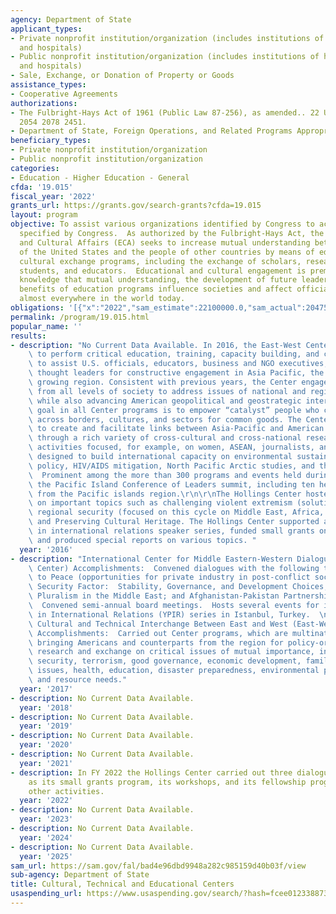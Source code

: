 ```yaml
---
agency: Department of State
applicant_types:
- Private nonprofit institution/organization (includes institutions of higher education
  and hospitals)
- Public nonprofit institution/organization (includes institutions of higher education
  and hospitals)
- Sale, Exchange, or Donation of Property or Goods
assistance_types:
- Cooperative Agreements
authorizations:
- The Fulbright-Hays Act of 1961 (Public Law 87-256), as amended.. 22 U.S.C. &sect;
  2054 2078 2451.
- Department of State, Foreign Operations, and Related Programs Appropriations Act.
beneficiary_types:
- Private nonprofit institution/organization
- Public nonprofit institution/organization
categories:
- Education - Higher Education - General
cfda: '19.015'
fiscal_year: '2022'
grants_url: https://grants.gov/search-grants?cfda=19.015
layout: program
objective: To assist various organizations identified by Congress to achieve objectives
  specified by Congress.  As authorized by the Fulbright-Hays Act, the Bureau of Educational
  and Cultural Affairs (ECA) seeks to increase mutual understanding between the people
  of the United States and the people of other countries by means of educational and
  cultural exchange programs, including the exchange of scholars, researchers, professionals,
  students, and educators.  Educational and cultural engagement is premised on the
  knowledge that mutual understanding, the development of future leaders, and the
  benefits of education programs influence societies and affect official decision-making
  almost everywhere in the world today.
obligations: '[{"x":"2022","sam_estimate":22100000.0,"sam_actual":20475000.0,"usa_spending_actual":6700.0},{"x":"2023","sam_estimate":20475000.0,"sam_actual":23149999.0,"usa_spending_actual":155822.0},{"x":"2024","sam_estimate":23149999.0,"sam_actual":0.0,"usa_spending_actual":43480.0}]'
permalink: /program/19.015.html
popular_name: ''
results:
- description: "No Current Data Available. In 2016, the East-West Center continued\
    \ to perform critical education, training, capacity building, and convening roles\
    \ to assist U.S. officials, educators, business and NGO executives, and other\
    \ thought leaders for constructive engagement in Asia Pacific, the world’s fastest\
    \ growing region. Consistent with previous years, the Center engages participants\
    \ from all levels of society to address issues of national and regional common,\
    \ while also advancing American geopolitical and geostrategic interests. A primary\
    \ goal in all Center programs is to empower “catalyst” people who can effect change\
    \ across borders, cultures, and sectors for common goods. The Center continued\
    \ to create and facilitate links between Asia-Pacific and American institutions\
    \ through a rich variety of cross-cultural and cross-national research and leadership\
    \ activities focused, for example, on women, ASEAN, journalists, and educators\
    \ designed to build international capacity on environmental sustainability, trade\
    \ policy, HIV/AIDS mitigation, North Pacific Arctic studies, and the rule of law.\
    \  Prominent among the more than 300 programs and events held during 2016 was\
    \ the Pacific Island Conference of Leaders summit, including ten heads of state\
    \ from the Pacific islands region.\r\n\r\nThe Hollings Center hosted dialogues\
    \ on important topics such as challenging violent extremism (solutions to radicalization),\
    \ regional security (focused on this cycle on Middle East, Africa, and Europe),\
    \ and Preserving Cultural Heritage. The Hollings Center supported a young professionals\
    \ in international relations speaker series, funded small grants on dialogue topics,\
    \ and produced special reports on various topics. "
  year: '2016'
- description: "International Center for Middle Eastern-Western Dialogue (Hollings\
    \ Center) Accomplishments:  Convened dialogues with the following topics:  Profits\
    \ to Peace (opportunities for private industry in post-conflict societies); Food\
    \ Security Factor:  Stability, Governance, and Development Choices; Political\
    \ Pluralism in the Middle East; and Afghanistan-Pakistan Partnership Summit meetings.\
    \  Convened semi-annual board meetings.  Hosts several events for its Youth Professionals\
    \ in International Relations (YPIR) series in Istanbul, Turkey.  \n\nCenter for\
    \ Cultural and Technical Interchange Between East and West (East-West Center)\
    \ Accomplishments:  Carried out Center programs, which are multinational and interactive,\
    \ bringing Americans and counterparts from the region for policy-oriented study,\
    \ research and exchange on critical issues of mutual importance, including regional\
    \ security, terrorism, good governance, economic development, family and social\
    \ issues, health, education, disaster preparedness, environmental protection,\
    \ and resource needs."
  year: '2017'
- description: No Current Data Available.
  year: '2018'
- description: No Current Data Available.
  year: '2019'
- description: No Current Data Available.
  year: '2020'
- description: No Current Data Available.
  year: '2021'
- description: In FY 2022 the Hollings Center carried out three dialogues as well
    as its small grants program, its workshops, and its fellowship program, among
    other activities.
  year: '2022'
- description: No Current Data Available.
  year: '2023'
- description: No Current Data Available.
  year: '2024'
- description: No Current Data Available.
  year: '2025'
sam_url: https://sam.gov/fal/bad4e96dbd9948a282c985159d40b03f/view
sub-agency: Department of State
title: Cultural, Technical and Educational Centers
usaspending_url: https://www.usaspending.gov/search/?hash=fcee0123388731e46698a57a634d87c1
---
```


